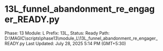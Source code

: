 # 13L_funnel_abandonment_re_engager_READY.py

Phase: 13
Module: L
Prefix: 13L_
Status: Ready
Path: D:\MAGIC\scripts\phase13\module_L\13L_funnel_abandonment_re_engager_READY.py
Last Updated: July 28, 2025 5:14 PM (GMT+5:30)